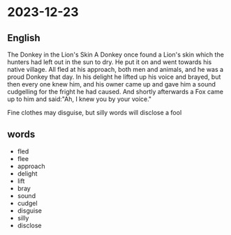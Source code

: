 # 2023-12-23

## English
The Donkey in the Lion's Skin
A Donkey once found a Lion's skin which the hunters had left out in the sun to dry.
He put it on and went towards his native village. All fled at his approach,
both men and animals, and he was a proud Donkey that day. In his delight he
lifted up his voice and brayed, but then every one knew him, and his owner
came up and gave him a sound cudgelling for the fright he had caused. And
shortly afterwards a Fox came up to him and said:"Ah, I knew you by your voice."

Fine clothes may disguise, but silly words will disclose a fool

## words
* fled
* flee
* approach
* delight
* lift
* bray
* sound
* cudgel
* disguise
* silly
* disclose
